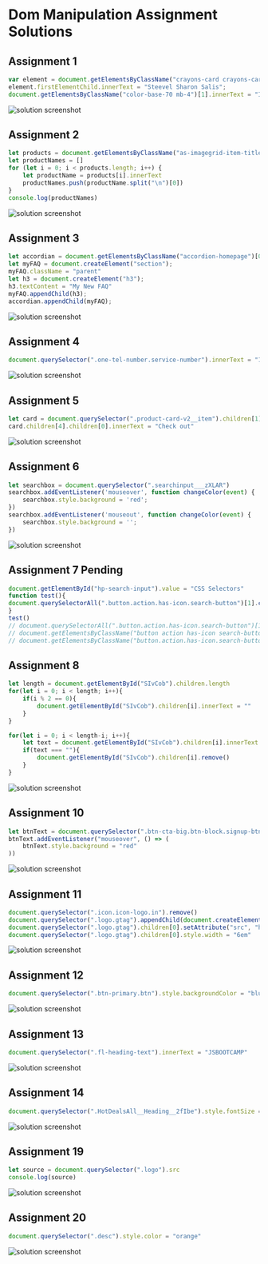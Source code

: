 # Dom Manipulation Assignment Solutions

## Assignment 1

```javascript
var element = document.getElementsByClassName("crayons-card crayons-card--secondary p-4")[1];
element.firstElementChild.innerText = "Steevel Sharon Salis";
document.getElementsByClassName("color-base-70 mb-4")[1].innerText = "I Love Coding!!"
```

![solution screenshot](./Solutions/assignment%201.PNG)

## Assignment 2

```javascript
let products = document.getElementsByClassName("as-imagegrid-item-title")
let productNames = []
for (let i = 0; i < products.length; i++) {
    let productName = products[i].innerText
    productNames.push(productName.split("\n")[0])
}
console.log(productNames)
```

![solution screenshot](./Solutions/assignment%202.PNG)

## Assignment 3

```javascript
let accordian = document.getElementsByClassName("accordion-homepage")[0];
let myFAQ = document.createElement("section");
myFAQ.className = "parent"
let h3 = document.createElement("h3");
h3.textContent = "My New FAQ"
myFAQ.appendChild(h3);
accordian.appendChild(myFAQ);
```

![solution screenshot](./Solutions/assignment%203.PNG)

## Assignment 4

```javascript
document.querySelector(".one-tel-number.service-number").innerText = "123 456 7891"
```

![solution screenshot](./Solutions/assignment%204.PNG)

## Assignment 5

```javascript
let card = document.querySelector(".product-card-v2__item").children[1]
card.children[4].children[0].innerText = "Check out"
```

![solution screenshot](./Solutions/assignment%205.PNG)

## Assignment 6

```javascript
let searchbox = document.querySelector(".searchinput___zXLAR")
searchbox.addEventListener('mouseover', function changeColor(event) {
    searchbox.style.background = 'red';
})
searchbox.addEventListener('mouseout', function changeColor(event) {
    searchbox.style.background = '';
})
```

![solution screenshot](./Solutions/assignment%206.PNG)

## Assignment 7 Pending

```javascript
document.getElementById("hp-search-input").value = "CSS Selectors"
function test(){
document.querySelectorAll(".button.action.has-icon.search-button")[1].click()
}
test()
// document.querySelectorAll(".button.action.has-icon.search-button")[1].click()
// document.getElementsByClassName("button action has-icon search-button")[1].click()
// document.getElementsByClassName("button.action.has-icon.search-button").click()
```

## Assignment 8

```javascript
let length = document.getElementById("SIvCob").children.length
for(let i = 0; i < length; i++){
    if(i % 2 == 0){
        document.getElementById("SIvCob").children[i].innerText = ""
    }
}

for(let i = 0; i < length-i; i++){
    let text = document.getElementById("SIvCob").children[i].innerText
    if(text === ""){
        document.getElementById("SIvCob").children[i].remove()
    }
}
```

![solution screenshot](./Solutions/assignment%208.PNG)

## Assignment 10

```javascript
let btnText = document.querySelector(".btn-cta-big.btn-block.signup-btn.btn-cta.btn.btn-default").children[1]
btnText.addEventListener("mouseover", () => (
    btnText.style.background = "red"
))
```

![solution screenshot](./Solutions/assignment%2010.PNG)

## Assignment 11

```javascript
document.querySelector(".icon.icon-logo.in").remove()
document.querySelector(".logo.gtag").appendChild(document.createElement("img"))
document.querySelector(".logo.gtag").children[0].setAttribute("src", "https://learn.ineuron.ai/_next/image?url=%2Fimages%2Fineuron-logo.png&w=750&q=75")
document.querySelector(".logo.gtag").children[0].style.width = "6em"
```

![solution screenshot](./Solutions/assignment%2011.PNG)

## Assignment 12

```javascript
document.querySelector(".btn-primary.btn").style.backgroundColor = "blue"
```

![solution screenshot](./Solutions/assignment%2012.PNG)

## Assignment 13

```javascript
document.querySelector(".fl-heading-text").innerText = "JSBOOTCAMP"
```

![solution screenshot](./Solutions/assignment%2013.PNG)

## Assignment 14

```javascript
document.querySelector(".HotDealsAll__Heading__2fIbe").style.fontSize = '80px'
```

![solution screenshot](./Solutions/assignment%2014.PNG)

## Assignment 19

```javascript
let source = document.querySelector(".logo").src
console.log(source)
```

![solution screenshot](./Solutions/assignment%2019.PNG)

## Assignment 20

```javascript
document.querySelector(".desc").style.color = "orange"
```

![solution screenshot](./Solutions/assignment%2020.PNG)
